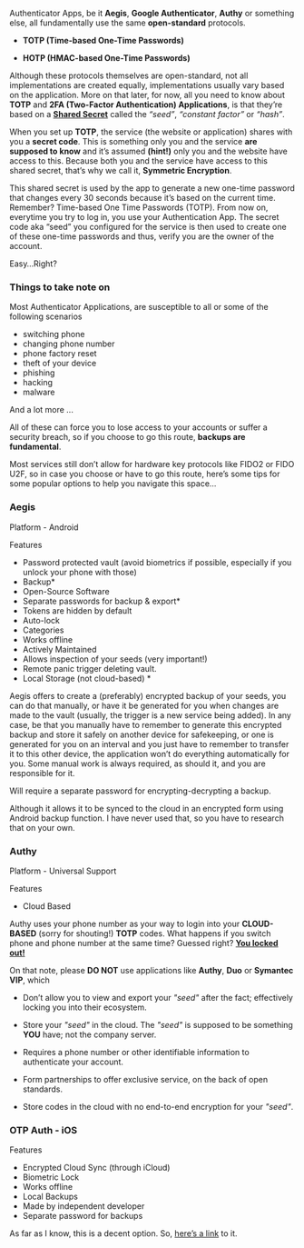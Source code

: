 Authenticator Apps, be it **Aegis**, **Google Authenticator**, **Authy** or something else, all fundamentally use the same **open-standard** protocols.

- **TOTP (Time-based One-Time Passwords)** 
  
- **HOTP (HMAC-based One-Time Passwords)** 

Although these protocols themselves are open-standard, not all implementations are created equally, implementations usually vary based on the application. More on that later, for now, all you need to know about **TOTP** and **2FA (Two-Factor Authentication) Applications**, is that they’re based on a <u>**Shared Secret**</u> called the *“seed”*, *“constant factor”* or *“hash”*.

When you set up **TOTP**, the service (the website or application) shares with you a **secret code**. This is something only you and the service **are supposed to know** and it’s assumed **(hint!)** only you and the website have access to this. Because both you and the service have access to this shared secret, that’s why we call it, **Symmetric Encryption**. 

This shared secret is used by the app to generate a new one-time password that changes every 30 seconds because it’s based on the current time. Remember? Time-based One Time Passwords (TOTP). From now on, everytime you try to log in, you use your Authentication App. The secret code aka “seed” you configured for the service is then used to create one of these one-time passwords and thus, verify you are the owner of the account. 

Easy…Right?

### Things to take note on

Most Authenticator Applications, are susceptible to all or some of the following scenarios 

- switching phone
- changing phone number
- phone factory reset
- theft of your device
- phishing
- hacking
- malware

And a lot more ... 

All of these can force you to lose access to your accounts or suffer a security breach, so if you choose to go this route, **backups are fundamental**.

Most services still don’t allow for hardware key protocols like FIDO2 or FIDO U2F, so in case you choose or have to go this route, here’s some tips for some popular options to help you navigate this space…

### Aegis

Platform - Android

Features

- Password protected vault (avoid biometrics if possible, especially if you unlock your phone with those)
- Backup*
- Open-Source Software
- Separate passwords for backup & export*
- Tokens are hidden by default
- Auto-lock
- Categories
- Works offline
- Actively Maintained
- Allows inspection of your seeds (very important!)
- Remote panic trigger deleting vault.
- Local Storage (not cloud-based) *

Aegis offers to create a (preferably) encrypted backup of your seeds, you can do that manually, or have it be generated for you when changes are made to the vault (usually, the trigger is a new service being added). In any case, be that you manually have to remember to generate this encrypted backup and store it safely on another device for safekeeping, or one is generated for you on an interval and you just have to remember to transfer it to this other device, the application won’t do everything automatically for you. Some manual work is always required, as should it, and you are responsible for it.

Will require a separate password for encrypting-decrypting a backup.

Although it allows it to be synced to the cloud in an encrypted form using Android backup function. I have never used that, so you have to research that on your own.

### Authy 

Platform - Universal Support 

Features 

- Cloud Based

Authy uses your phone number as your way to login into your **CLOUD-BASED** (sorry for shouting!) **TOTP** codes. What happens if you switch phone and phone number at the same time? Guessed right? <u>**You locked out!**</u>

On that note, please **DO NOT** use applications like **Authy**, **Duo** or **Symantec VIP**, which 

- Don’t allow you to view and export your *"seed"* after the fact; effectively locking you into their ecosystem.

- Store your *"seed"* in the cloud. The *"seed"* is supposed to be something **YOU** have; not the company server.

- Requires a phone number or other identifiable information to authenticate your account.

- Form partnerships to offer exclusive service, on the back of open standards.

- Store codes in the cloud with no end-to-end encryption for your *"seed"*.

### OTP Auth - iOS

Features

- Encrypted Cloud Sync (through iCloud)
- Biometric Lock
- Works offline
- Local Backups
- Made by independent developer
- Separate password for backups

As far as I know, this is a decent option. So, [here’s a link](https://apps.apple.com/us/app/otp-auth/id659877384) to it.
